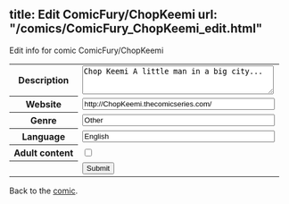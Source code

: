 title: Edit ComicFury/ChopKeemi
url: "/comics/ComicFury_ChopKeemi_edit.html"
---
Edit info for comic ComicFury/ChopKeemi

<form name="comic" action="http://gaepostmail.appspot.com/comic/" method="post">
<table class="comicinfo">
<tr>
<th>Description</th><td><textarea name="description" cols="40" rows="3">Chop Keemi A little man in a big city...</textarea></td>
</tr>
<tr>
<th>Website</th><td><input type="text" name="url" value="http://ChopKeemi.thecomicseries.com/" size="40"/></td>
</tr>
<tr>
<th>Genre</th><td><input type="text" name="genre" value="Other" size="40"/></td>
</tr>
<tr>
<th>Language</th><td><input type="text" name="language" value="English" size="40"/></td>
</tr>
<tr>
<th>Adult content</th><td><input type="checkbox" name="adult" value="adult" /></td>
</tr>
<tr>
<th></th><td>
<input type="hidden" name="comic" value="ComicFury_ChopKeemi" />
<input type="submit" name="submit" value="Submit" />
</td>
</tr>
</table>
</form>

Back to the [comic](ComicFury_ChopKeemi.html).
